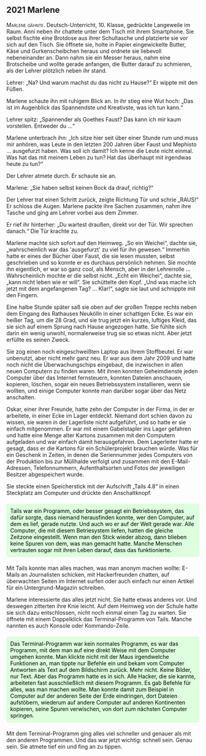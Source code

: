 ## **2021** Marlene

<span style="font-variant:small-caps;">Marlene gähnte.</span> Deutsch-Unterricht, 10. Klasse, gedrückte Langeweile im Raum.
Anni neben ihr chattete unter dem Tisch mit ihrem Smartphone.
Sie selbst fischte eine Brotdose aus ihrer Schultasche und platzierte sie vor sich auf den Tisch.
Sie öffnete sie, holte in Papier eingewickelte Butter, Käse und Gurkenscheibchen heraus und ordnete sie liebevoll nebeneinander an.
Dann nahm sie ein Messer heraus, nahm eine Brotscheibe und wollte gerade anfangen, die Butter darauf zu schmieren, als der Lehrer plötzlich neben ihr stand.

Lehrer: „Na? Und warum machst du das nicht zu Hause?“ Er wippte mit den Füßen.

Marlene schaute ihn mit ruhigem Blick an.
In ihr stieg eine Wut hoch: „Das ist im Augenblick das Spannendste und Kreativste, was ich tun kann.“

Lehrer spitz: „Spannender als Goethes Faust? Das kann ich mir kaum vorstellen.
Entweder du ...“

Marlene unterbrach ihn: „Ich sitze hier seit über einer Stunde rum und muss mir anhören, was Leute in den letzten 200 Jahren über Faust und Mephisto ... ausgefurzt haben.
Was soll ich damit? Ich kenne die Leute nicht einmal.
Was hat das mit meinem Leben zu tun? Hat das überhaupt mit irgendwas heute zu tun?“

Der Lehrer atmete durch.
Er schaute sie an.

Marlene: „Sie haben selbst keinen Bock da drauf, richtig?“

Der Lehrer trat einen Schritt zurück, zeigte Richtung Tür und schrie „RAUS!“ Er schloss die Augen.
Marlene packte ihre Sachen zusammen, nahm ihre Tasche und ging am Lehrer vorbei aus dem Zimmer.

Er rief ihr hinterher: „Du wartest draußen, direkt vor der Tür.
Wir sprechen danach.“ Die Tür krachte zu.

Marlene machte sich sofort auf den Heimweg.
„So ein Weichei“, dachte sie, „wahrscheinlich war das 'ausgefurzt' zu viel für ihn gewesen.“ Immerhin hatte er eines der Bücher über Faust, die sie lesen mussten, selbst geschrieben und so konnte er es durchaus persönlich nehmen.
Sie mochte ihn eigentlich, er war so ganz cool, als Mensch, aber in der Lehrerrolle ... Wahrscheinlich mochte er die selbst nicht.
„Echt ein Weichei“, dachte sie, „kann nicht leben wie er will“. Sie schüttelte den Kopf.
„Und was mache ich jetzt mit dem angefangenen Tag? ...
Klar!“, sagte sie laut und schnippte mit den Fingern.

Eine halbe Stunde später saß sie oben auf der großen Treppe rechts neben dem Eingang des Rathauses Neukölln in einer schattigen Ecke.
Es war ein heißer Tag, um die 28 Grad, und sie trug jetzt ein kurzes, luftiges Kleid, das sie sich auf einem Sprung nach Hause angezogen hatte.
Sie fühlte sich darin ein wenig unwohl, normalerweise trug sie so etwas nicht.
Aber jetzt erfüllte es seinen Zweck.

Sie zog einen noch eingeschweißten Laptop aus ihrem Stoffbeutel.
Er war unbenutzt, aber nicht mehr ganz neu.
Er war aus dem Jahr 2009 und hatte noch nicht die Überwachungschips eingebaut, die inzwischen in allen neuen Computern zu finden waren.
Mit ihnen konnten Geheimdienste jeden Computer über das Internet fernsteuern, konnten Dateien anschauen, kopieren, löschen, sogar ein neues Betriebssystem installieren, wenn sie wollten, und einige Computer konnte man darüber sogar über das Netz anschalten.

Oskar, einer ihrer Freunde, hatte zehn der Computer in der Firma, in der er arbeitete, in einer Ecke im Lager entdeckt.
Niemand dort schien davon zu wissen, sie waren in der Lagerliste nicht aufgeführt, und so hatte er sie einfach mitgenommen.
Er war mit einem Gabelstapler ins Lager gefahren und hatte eine Menge alter Kartons zusammen mit den Computern aufgeladen und war einfach damit herausgefahren.
Dem Lagerleiter hatte er gesagt, dass er die Kartons für ein Schülerprojekt brauchen würde.
Was für ein Geschenk in Zeiten, in denen die Seriennummer jedes Computers von der Produktion bis zur Müllhalde verfolgt und zusammen mit den E-Mail-Adressen, Telefonnummern, Aufenthaltsorten und Fotos der jeweiligen Besitzer abgespeichert wurde.

Sie steckte einen Speicherstick mit der Aufschrift „Tails 4.8“ in einen Steckplatz am Computer und drückte den Anschaltknopf.

<div style="background-color: #dfd; color: black; padding: 10px; margin: 20px 0; border-radius: 5px;">
Tails war ein Programm, oder besser gesagt ein Betriebssystem, das dafür sorgte, dass niemand herausfinden konnte, wer den Computer, auf dem es lief, gerade nutzte.
Und auch wo er auf der Welt gerade war.
Alle Computer, die mit diesem Betriesystem liefen, hatten die gleiche Zeitzone eingestellt.
Wenn man den Stick wieder abzog, dann blieben keine Spuren von dem, was man gemacht hatte.
Manche Menschen vertrauten sogar mit ihren Leben darauf, dass das funktionierte.
</div>

Mit Tails konnte man alles machen, was man anonym machen wollte: E-Mails an Journalisten schicken, mit Hackerfreunden chatten, auf überwachten Seiten im Internet surfen oder auch einfach nur einen Artikel für ein Untergrund-Magazin schreiben.

Marlene interessierte das alles jetzt nicht.
Sie hatte etwas anderes vor.
Und deswegen zitterten ihre Knie leicht.
Auf dem Heimweg von der Schule hatte sie sich dazu entschlossen, nicht noch einmal einen Tag zu warten.
Sie öffnete mit einem Doppelklick das Terminal-Programm von Tails.
Manche nannten es auch Konsole oder Kommando-Zeile.

<div style="background-color: #dfd; color: black; padding: 10px; margin: 20px 0; border-radius: 5px;">
Das Terminal-Programm war kein normales Programm, es war das Programm, mit dem man auf eine direkt Weise mit dem Computer umgehen konnte.
Man klickte nicht mit der Maus irgendwelche Funktionen an, man tippte nur Befehle ein und bekam vom Computer Antworten als Text auf dem Bildschirm zurück.
Mehr nicht.
Keine Bilder, nur Text.
Aber das Programm hatte es in sich.
Alle Hacker, die sie kannte, arbeiteten fast ausschließlich mit diesem Programm.
Es gab Befehle für alles, was man machen wollte.
Man konnte damit zum Beispiel in Computer auf der anderen Seite der Erde eindringen, dort Dateien aufstöbern, wiederum auf andere Computer auf anderen Kontinenten kopieren, seine Spuren verwischen, von dort zum nächsten Computer springen.
</div>

Mit dem Terminal-Programm ging alles viel schneller und genauer als mit den anderen Programmen.
Und das war jetzt wichtig: schnell sein.
Genau sein.
Sie atmete tief ein und fing an zu tippen.
